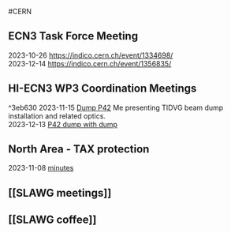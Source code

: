 #CERN 

## ECN3 Task Force Meeting
2023-10-26 https://indico.cern.ch/event/1334698/   
2023-12-14 https://indico.cern.ch/event/1356835/  
## HI-ECN3 WP3 Coordination Meetings
^3eb630
2023-11-15 [Dump P42](https://indico.cern.ch/event/1348108/)
Me presenting TIDVG beam dump installation and related optics.    
2023-12-13 [P42 dump with dump](https://indico.cern.ch/event/1357700/)   
## **North Area - TAX protection**
2023-11-08 [minutes](https://outlook.office.com/mail/deeplink/attachment/AAMkAGE0ZWQ0YWQzLTNiOWQtNDY3Ny1hNGY0LTllZDc3MjA3ZGU0OABGAAAAAAAwPKMbVCDMTph1C7CXqzXQBwCPaGDqFxAmRprKaKSaNlAKAAAAAAEMAACPaGDqFxAmRprKaKSaNlAKAABYtZuAAAA%3d/AAMkAGE0ZWQ0YWQzLTNiOWQtNDY3Ny1hNGY0LTllZDc3MjA3ZGU0OABGAAAAAAAwPKMbVCDMTph1C7CXqzXQBwCPaGDqFxAmRprKaKSaNlAKAAAAAAEMAACPaGDqFxAmRprKaKSaNlAKAABYtZuAAAABEgAQAOeQLBHzxExNvlMlW4IRxdk%3d?AttachmentId=AAMkAGE0ZWQ0YWQzLTNiOWQtNDY3Ny1hNGY0LTllZDc3MjA3ZGU0OABGAAAAAAAwPKMbVCDMTph1C7CXqzXQBwCPaGDqFxAmRprKaKSaNlAKAAAAAAEMAACPaGDqFxAmRprKaKSaNlAKAABYtZuAAAABEgAQAOeQLBHzxExNvlMlW4IRxdk%3D&ItemId=AAMkAGE0ZWQ0YWQzLTNiOWQtNDY3Ny1hNGY0LTllZDc3MjA3ZGU0OABGAAAAAAAwPKMbVCDMTph1C7CXqzXQBwCPaGDqFxAmRprKaKSaNlAKAAAAAAEMAACPaGDqFxAmRprKaKSaNlAKAABYtZuAAAA%3D)
## [[SLAWG meetings]]
## [[SLAWG coffee]]



